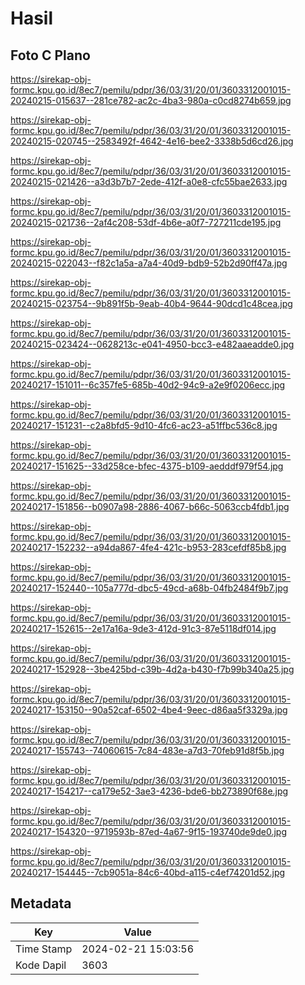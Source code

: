 # Hasil

## Foto C Plano

https://sirekap-obj-formc.kpu.go.id/8ec7/pemilu/pdpr/36/03/31/20/01/3603312001015-20240215-015637--281ce782-ac2c-4ba3-980a-c0cd8274b659.jpg

https://sirekap-obj-formc.kpu.go.id/8ec7/pemilu/pdpr/36/03/31/20/01/3603312001015-20240215-020745--2583492f-4642-4e16-bee2-3338b5d6cd26.jpg

https://sirekap-obj-formc.kpu.go.id/8ec7/pemilu/pdpr/36/03/31/20/01/3603312001015-20240215-021426--a3d3b7b7-2ede-412f-a0e8-cfc55bae2633.jpg

https://sirekap-obj-formc.kpu.go.id/8ec7/pemilu/pdpr/36/03/31/20/01/3603312001015-20240215-021736--2af4c208-53df-4b6e-a0f7-727211cde195.jpg

https://sirekap-obj-formc.kpu.go.id/8ec7/pemilu/pdpr/36/03/31/20/01/3603312001015-20240215-022043--f82c1a5a-a7a4-40d9-bdb9-52b2d90ff47a.jpg

https://sirekap-obj-formc.kpu.go.id/8ec7/pemilu/pdpr/36/03/31/20/01/3603312001015-20240215-023754--9b891f5b-9eab-40b4-9644-90dcd1c48cea.jpg

https://sirekap-obj-formc.kpu.go.id/8ec7/pemilu/pdpr/36/03/31/20/01/3603312001015-20240215-023424--0628213c-e041-4950-bcc3-e482aaeadde0.jpg

https://sirekap-obj-formc.kpu.go.id/8ec7/pemilu/pdpr/36/03/31/20/01/3603312001015-20240217-151011--6c357fe5-685b-40d2-94c9-a2e9f0206ecc.jpg

https://sirekap-obj-formc.kpu.go.id/8ec7/pemilu/pdpr/36/03/31/20/01/3603312001015-20240217-151231--c2a8bfd5-9d10-4fc6-ac23-a51ffbc536c8.jpg

https://sirekap-obj-formc.kpu.go.id/8ec7/pemilu/pdpr/36/03/31/20/01/3603312001015-20240217-151625--33d258ce-bfec-4375-b109-aedddf979f54.jpg

https://sirekap-obj-formc.kpu.go.id/8ec7/pemilu/pdpr/36/03/31/20/01/3603312001015-20240217-151856--b0907a98-2886-4067-b66c-5063ccb4fdb1.jpg

https://sirekap-obj-formc.kpu.go.id/8ec7/pemilu/pdpr/36/03/31/20/01/3603312001015-20240217-152232--a94da867-4fe4-421c-b953-283cefdf85b8.jpg

https://sirekap-obj-formc.kpu.go.id/8ec7/pemilu/pdpr/36/03/31/20/01/3603312001015-20240217-152440--105a777d-dbc5-49cd-a68b-04fb2484f9b7.jpg

https://sirekap-obj-formc.kpu.go.id/8ec7/pemilu/pdpr/36/03/31/20/01/3603312001015-20240217-152615--2e17a16a-9de3-412d-91c3-87e5118df014.jpg

https://sirekap-obj-formc.kpu.go.id/8ec7/pemilu/pdpr/36/03/31/20/01/3603312001015-20240217-152928--3be425bd-c39b-4d2a-b430-f7b99b340a25.jpg

https://sirekap-obj-formc.kpu.go.id/8ec7/pemilu/pdpr/36/03/31/20/01/3603312001015-20240217-153150--90a52caf-6502-4be4-9eec-d86aa5f3329a.jpg

https://sirekap-obj-formc.kpu.go.id/8ec7/pemilu/pdpr/36/03/31/20/01/3603312001015-20240217-155743--74060615-7c84-483e-a7d3-70feb91d8f5b.jpg

https://sirekap-obj-formc.kpu.go.id/8ec7/pemilu/pdpr/36/03/31/20/01/3603312001015-20240217-154217--ca179e52-3ae3-4236-bde6-bb273890f68e.jpg

https://sirekap-obj-formc.kpu.go.id/8ec7/pemilu/pdpr/36/03/31/20/01/3603312001015-20240217-154320--9719593b-87ed-4a67-9f15-193740de9de0.jpg

https://sirekap-obj-formc.kpu.go.id/8ec7/pemilu/pdpr/36/03/31/20/01/3603312001015-20240217-154445--7cb9051a-84c6-40bd-a115-c4ef74201d52.jpg


## Metadata

| Key        | Value               |
| ---------- | ------------------- |
| Time Stamp | 2024-02-21 15:03:56 |
| Kode Dapil | 3603                |




